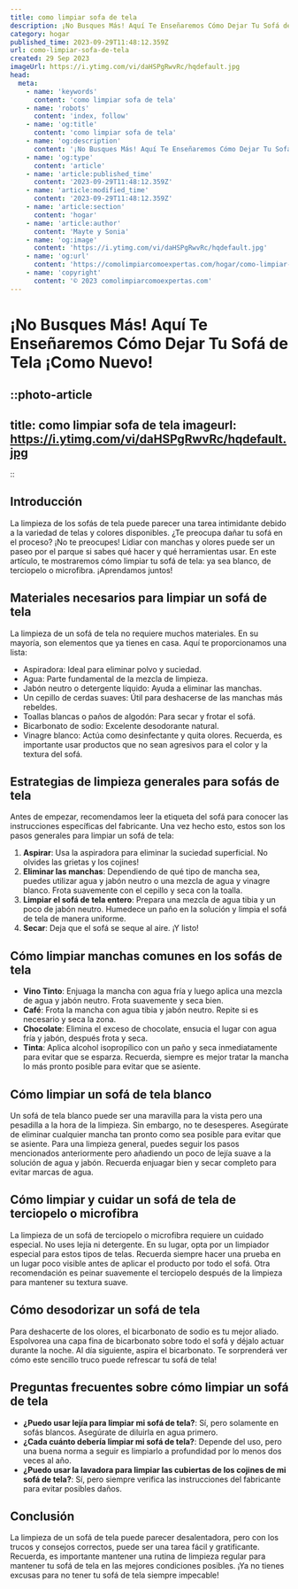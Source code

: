 ```yaml
---
title: como limpiar sofa de tela
description: ¡No Busques Más! Aquí Te Enseñaremos Cómo Dejar Tu Sofá de Tela ¡Como Nuevo!
category: hogar
published_time: 2023-09-29T11:48:12.359Z
url: como-limpiar-sofa-de-tela
created: 29 Sep 2023
imageUrl: https://i.ytimg.com/vi/daHSPgRwvRc/hqdefault.jpg
head:
  meta:
    - name: 'keywords'
      content: 'como limpiar sofa de tela'
    - name: 'robots'
      content: 'index, follow'
    - name: 'og:title'
      content: 'como limpiar sofa de tela'
    - name: 'og:description'
      content: '¡No Busques Más! Aquí Te Enseñaremos Cómo Dejar Tu Sofá de Tela ¡Como Nuevo!'
    - name: 'og:type'
      content: 'article'
    - name: 'article:published_time'
      content: '2023-09-29T11:48:12.359Z'
    - name: 'article:modified_time'
      content: '2023-09-29T11:48:12.359Z'
    - name: 'article:section'
      content: 'hogar'
    - name: 'article:author'
      content: 'Mayte y Sonia'
    - name: 'og:image'
      content: 'https://i.ytimg.com/vi/daHSPgRwvRc/hqdefault.jpg'
    - name: 'og:url'
      content: 'https://comolimpiarcomoexpertas.com/hogar/como-limpiar-sofa-de-tela'
    - name: 'copyright'
      content: '© 2023 comolimpiarcomoexpertas.com'
---
```

# ¡No Busques Más! Aquí Te Enseñaremos Cómo Dejar Tu Sofá de Tela ¡Como Nuevo!

::photo-article
---
title: como limpiar sofa de tela
imageurl: https://i.ytimg.com/vi/daHSPgRwvRc/hqdefault.jpg
---
::
## Introducción
La limpieza de los sofás de tela puede parecer una tarea intimidante debido a la variedad de telas y colores disponibles. ¿Te preocupa dañar tu sofá en el proceso? ¡No te preocupes! Lidiar con manchas y olores puede ser un paseo por el parque si sabes qué hacer y qué herramientas usar. En este artículo, te mostraremos cómo limpiar tu sofá de tela: ya sea blanco, de terciopelo o microfibra. ¡Aprendamos juntos!

## Materiales necesarios para limpiar un sofá de tela
La limpieza de un sofá de tela no requiere muchos materiales. En su mayoría, son elementos que ya tienes en casa. Aquí te proporcionamos una lista:
- Aspiradora: Ideal para eliminar polvo y suciedad.
- Agua: Parte fundamental de la mezcla de limpieza.
- Jabón neutro o detergente líquido: Ayuda a eliminar las manchas.
- Un cepillo de cerdas suaves: Útil para deshacerse de las manchas más rebeldes.
- Toallas blancas o paños de algodón: Para secar y frotar el sofá.
- Bicarbonato de sodio: Excelente desodorante natural.
- Vinagre blanco: Actúa como desinfectante y quita olores.
Recuerda, es importante usar productos que no sean agresivos para el color y la textura del sofá.

## Estrategias de limpieza generales para sofás de tela
Antes de empezar, recomendamos leer la etiqueta del sofá para conocer las instrucciones específicas del fabricante. Una vez hecho esto, estos son los pasos generales para limpiar un sofá de tela:
1. **Aspirar**: Usa la aspiradora para eliminar la suciedad superficial. No olvides las grietas y los cojines!
2. **Eliminar las manchas**: Dependiendo de qué tipo de mancha sea, puedes utilizar agua y jabón neutro o una mezcla de agua y vinagre blanco. Frota suavemente con el cepillo y seca con la toalla.
3. **Limpiar el sofá de tela entero**: Prepara una mezcla de agua tibia y un poco de jabón neutro. Humedece un paño en la solución y limpia el sofá de tela de manera uniforme.
4. **Secar**: Deja que el sofá se seque al aire. ¡Y listo!

## Cómo limpiar manchas comunes en los sofás de tela
- **Vino Tinto**: Enjuaga la mancha con agua fría y luego aplica una mezcla de agua y jabón neutro. Frota suavemente y seca bien.
- **Café**: Frota la mancha con agua tibia y jabón neutro. Repite si es necesario y seca la zona.
- **Chocolate**: Elimina el exceso de chocolate, ensucia el lugar con agua fría y jabón, después frota y seca.
- **Tinta**: Aplica alcohol isopropílico con un paño y seca inmediatamente para evitar que se esparza.
Recuerda, siempre es mejor tratar la mancha lo más pronto posible para evitar que se asiente.

## Cómo limpiar un sofá de tela blanco
Un sofá de tela blanco puede ser una maravilla para la vista pero una pesadilla a la hora de la limpieza. Sin embargo, no te desesperes. Asegúrate de eliminar cualquier mancha tan pronto como sea posible para evitar que se asiente. Para una limpieza general, puedes seguir los pasos mencionados anteriormente pero añadiendo un poco de lejía suave a la solución de agua y jabón. Recuerda enjuagar bien y secar completo para evitar marcas de agua.

## Cómo limpiar y cuidar un sofá de tela de terciopelo o microfibra
La limpieza de un sofá de terciopelo o microfibra requiere un cuidado especial. No uses lejía ni detergente. En su lugar, opta por un limpiador especial para estos tipos de telas. Recuerda siempre hacer una prueba en un lugar poco visible antes de aplicar el producto por todo el sofá. Otra recomendación es peinar suavemente el terciopelo después de la limpieza para mantener su textura suave.

## Cómo desodorizar un sofá de tela
Para deshacerte de los olores, el bicarbonato de sodio es tu mejor aliado. Espolvorea una capa fina de bicarbonato sobre todo el sofá y déjalo actuar durante la noche. Al día siguiente, aspira el bicarbonato. Te sorprenderá ver cómo este sencillo truco puede refrescar tu sofá de tela!

## Preguntas frecuentes sobre cómo limpiar un sofá de tela
- **¿Puedo usar lejía para limpiar mi sofá de tela?**: Sí, pero solamente en sofás blancos. Asegúrate de diluirla en agua primero.
- **¿Cada cuánto debería limpiar mi sofá de tela?**: Depende del uso, pero una buena norma a seguir es limpiarlo a profundidad por lo menos dos veces al año.
- **¿Puedo usar la lavadora para limpiar las cubiertas de los cojines de mi sofá de tela?**: Sí, pero siempre verifica las instrucciones del fabricante para evitar posibles daños.

## Conclusión
La limpieza de un sofá de tela puede parecer desalentadora, pero con los trucos y consejos correctos, puede ser una tarea fácil y gratificante. Recuerda, es importante mantener una rutina de limpieza regular para mantener tu sofá de tela en las mejores condiciones posibles. ¡Ya no tienes excusas para no tener tu sofá de tela siempre impecable!